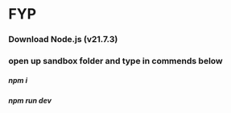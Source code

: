 # FYP

### Download Node.js (v21.7.3)

### open up sandbox folder and type in commends below

##### npm i
##### npm run dev
